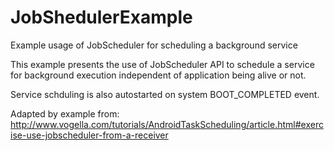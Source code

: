 # JobShedulerExample
Example usage of JobScheduler for scheduling a background service

This example presents the use of JobScheduler API to schedule a service for background execution independent of application being alive or not.

Service schduling is also autostarted on system BOOT_COMPLETED event.

Adapted by example from: http://www.vogella.com/tutorials/AndroidTaskScheduling/article.html#exercise-use-jobscheduler-from-a-receiver
